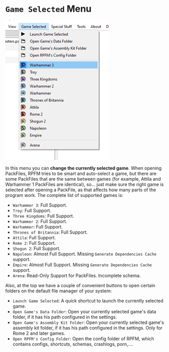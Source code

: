 # `Game Selected` Menu

![I'm a man of many games...](./images/image9.png)

In this menu you can **change the currently selected game**. When opening PackFiles, RPFM tries to be smart and auto-select a game, but there are some PackFiles that are the same between games (for example, Attila and Warhammer 1 PackFiles are identical), so... just make sure the right game is selected after opening a PackFile, as that affects how many parts of the program work. The complete list of supported games is:
- `Warhammer 3`: Full Support.
- `Troy`: Full Support.
- `Three Kingdoms`: Full Support.
- `Warhammer 2`: Full Support.
- `Warhammer`: Full Support.
- `Thrones of Britannia`: Full Support.
- `Attila`: Full Support.
- `Rome 2`: Full Support.
- `Shogun 2`: Full Support.
- `Napoleon`: Almost Full Support. Missing `Generate Dependencies Cache` support.
- `Empire`: Almost Full Support. Missing `Generate Dependencies Cache` support.
- `Arena`: Read-Only Support for PackFiles. Incomplete schema.

Also, at the top we have a couple of convenient buttons to open certain folders on the default file manager of your system:
- `Launch Game Selected`: A quick shortcut to launch the currently selected game.
- `Open Game's Data Folder`: Open your currently selected game's data folder, if it has his path configured in the settings.
- `Open Game's Assembly Kit Folder`: Open your currently selected game's assembly kit folder, if it has his path configured in the settings. Only for Rome 2 and later games.
- `Open RPFM's Config Folder`: Open the config folder of RPFM, which contains configs, shortcuts, schemas, crashlogs, porn,....
